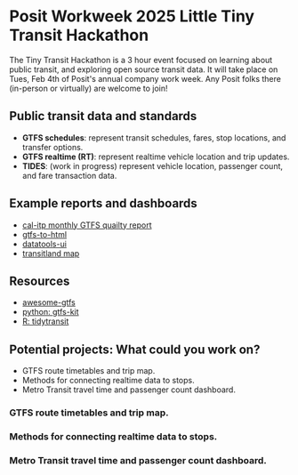 # Posit Workweek 2025 Little Tiny Transit Hackathon

The Tiny Transit Hackathon is a 3 hour event focused on learning about public transit,
and exploring open source transit data. It will take place on Tues, Feb 4th of Posit's
annual company work week. Any Posit folks there (in-person or virtually) are welcome to join!

## Public transit data and standards

* **GTFS schedules**: represent transit schedules, fares, stop locations, and transfer options.
* **GTFS realtime (RT)**: represent realtime vehicle location and trip updates.
* **TIDES**: (work in progress) represent vehicle location, passenger count, and fare transaction data.

## Example reports and dashboards

* [cal-itp monthly GTFS quailty report](https://reports.calitp.org/gtfs_schedule/2024/01/208/)
* [gtfs-to-html](https://github.com/BlinkTagInc/gtfs-to-html)
* [datatools-ui](https://github.com/ibi-group/datatools-ui)
* [transitland map](https://www.transit.land/map)

## Resources

* [awesome-gtfs](https://github.com/andredarcie/awesome-gtfs)
* [python: gtfs-kit](https://github.com/mrcagney/gtfs_kit)
* [R: tidytransit](https://github.com/r-transit/tidytransit)


## Potential projects: What could you work on?

* GTFS route timetables and trip map.
* Methods for connecting realtime data to stops.
* Metro Transit travel time and passenger count dashboard.

### GTFS route timetables and trip map.

### Methods for connecting realtime data to stops.

### Metro Transit travel time and passenger count dashboard.
